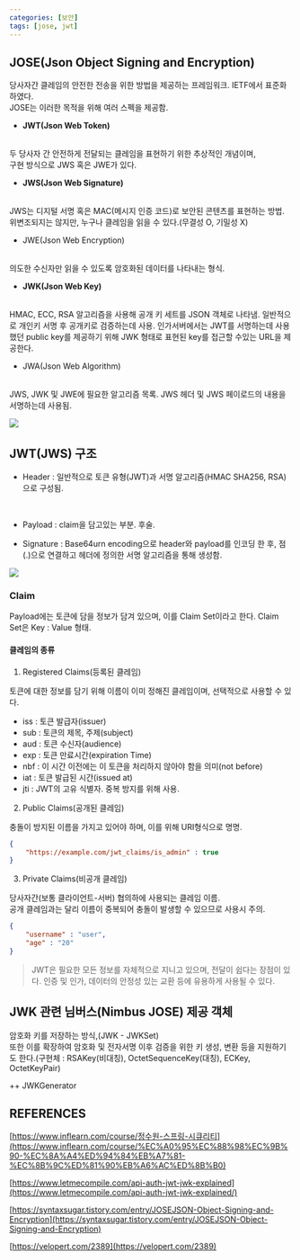 ```yaml
---
categories: [보안]
tags: [jose, jwt]
---
```


## **JOSE**(Json Object Signing and Encryption)

당사자간 클레임의 안전한 전송을 위한 방법을 제공하는 프레임워크. IETF에서 표준화 하였다.<br>
JOSE는 이러한 목적을 위해 여러 스펙을 제공함.

 - **JWT(Json Web Token)**
<br>
두 당사자 간 안전하게 전달되는 클레임을 표현하기 위한 추상적인 개념이며, <br> 구현 방식으로 JWS 혹은 JWE가 있다.
<br>

 - **JWS(Json Web Signature)**
<br>
JWS는 디지털 서명 혹은 MAC(메시지 인증 코드)로 보안된 콘텐츠를 표현하는 방법. 위변조되지는 않지만, 누구나 클레임을 읽을 수 있다.(무결성 O, 기밀성 X)
<br>

 - JWE(Json Web Encryption)
<br>
의도한 수신자만 읽을 수 있도록 암호화된 데이터를 나타내는 형식.
<br>

 - **JWK(Json Web Key)**
<br>
HMAC, ECC, RSA 알고리즘을 사용해 공개 키 세트를 JSON 객체로 나타냄. 일반적으로 개인키 서명 후 공개키로 검증하는데 사용. 인가서버에서는 JWT를 서명하는데 사용했던 public key를 제공하기 위해 JWK 형태로 표현된 key를 접근할 수있는 URL을 제공한다.
<br>

 - JWA(Json Web Algorithm)
<br>
JWS, JWK 및 JWE에 필요한 알고리즘 목록. JWS 헤더 및 JWS 페이로드의 내용을 서명하는데 사용됨.


<br>

![](../../assets/img/jose.png)

## JWT(JWS) 구조

 - Header : 일반적으로 토큰 유형(JWT)과 서명 알고리즘(HMAC SHA256, RSA)으로 구성됨.
<br>

 - Payload : claim을 담고있는 부분. 후술.

 - Signature : Base64urn encoding으로 header와 payload를 인코딩 한 후, 점(.)으로 연결하고 헤더에 정의한 서명 알고리즘을 통해 생성함.


![](../../assets/img/JWT-structure.png)


### Claim

 Payload에는 토큰에 담을 정보가 담겨 있으며, 이를 Claim Set이라고 한다.
 Claim Set은 Key : Value 형태.


#### **클레임의 종류**

1) Registered Claims(등록된 클레임)

토큰에 대한 정보를 담기 위해 이름이 이미 정해진 클레임이며, 선택적으로 사용할 수 있다.

 - iss : 토큰 발급자(issuer)
 - sub : 토큰의 제목, 주제(subject)
 - aud : 토큰 수신자(audience)
 - exp : 토큰 만료시간(expiration Time)
 - nbf : 이 시간 이전에는 이 토큰을 처리하지 않아야 함을 의미(not before)
 - iat : 토큰 발급된 시간(issued at)
 - jti : JWT의 고유 식별자. 중복 방지를 위해 사용.



2) Public Claims(공개된 클레임)

충돌이 방지된 이름을 가지고 있어야 하며, 이를 위해 URI형식으로 명명.

```json
{
    "https://example.com/jwt_claims/is_admin" : true
}
```


3) Private Claims(비공개 클레임)

당사자간(보통 클라이언트-서버) 협의하에 사용되는 클레임 이름.<br>
공개 클레임과는 달리 이름이 중복되어 충돌이 발생할 수 있으므로 사용시 주의.

```json
{
    "username" : "user",
    "age" : "20"
}
```


> JWT은 필요한 모든 정보를 자체적으로 지니고 있으며, 전달이 쉽다는 장점이 있다. 인증 및 인가, 데이터의 안정성 있는 교환 등에 유용하게 사용될 수 있다.


## JWK 관련 님버스(Nimbus JOSE) 제공 객체

암호화 키를 저장하는 방식,(JWK - JWKSet)
<br>
또한 이를 확장하여 암호화 및 전자서명 이후 검증을 위한 키 생성, 변환 등을 지원하기도 한다.(구현체 : RSAKey(비대칭), OctetSequenceKey(대칭), ECKey, OctetKeyPair)

++ JWKGenerator<T extends JWK>


## REFERENCES

[https://www.inflearn.com/course/정수원-스프링-시큐리티](https://www.inflearn.com/course/%EC%A0%95%EC%88%98%EC%9B%90-%EC%8A%A4%ED%94%84%EB%A7%81-%EC%8B%9C%ED%81%90%EB%A6%AC%ED%8B%B0)
<br>

[https://www.letmecompile.com/api-auth-jwt-jwk-explained](https://www.letmecompile.com/api-auth-jwt-jwk-explained/)
<br>

[https://syntaxsugar.tistory.com/entry/JOSEJSON-Object-Signing-and-Encryption](https://syntaxsugar.tistory.com/entry/JOSEJSON-Object-Signing-and-Encryption)
<br>

[https://velopert.com/2389](https://velopert.com/2389)